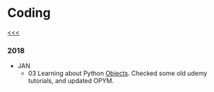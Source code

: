 
Coding
======

[<<<](https://github.com/ttltrk/0con/blob/master/0con/README.MD)

### 2018

  * JAN
    * 03
    Learning about Python [Objects](https://github.com/ttltrk/PRG/blob/master/PY/DOC/OPYM/05_OOP/OBJECTS/OBJECTS.MD). 
Checked some old udemy tutorials, and updated OPYM.

